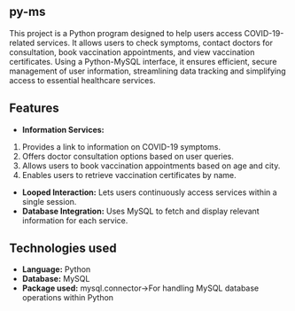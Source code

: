 ## py-ms
This project is a Python program designed to help users access COVID-19-related services. It allows users to check symptoms, contact doctors for consultation, book vaccination appointments, and view vaccination certificates. Using a Python-MySQL interface, it ensures efficient, secure management of user information, streamlining data tracking and simplifying access to essential healthcare services.

## Features

- **Information Services:**
1) Provides a link to information on COVID-19 symptoms.
2) Offers doctor consultation options based on user queries.
3) Allows users to book vaccination appointments based on age and city.
4) Enables users to retrieve vaccination certificates by name.
- **Looped Interaction:** Lets users continuously access services within a single session.
- **Database Integration:** Uses MySQL to fetch and display relevant information for each service.

## Technologies used

- **Language:** Python
- **Database:** MySQL
- **Package used:** mysql.connector->For handling MySQL database operations within Python 


